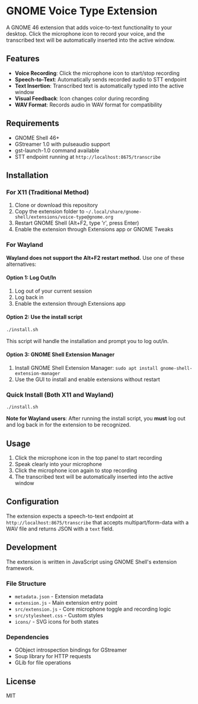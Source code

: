 # GNOME Voice Type Extension

A GNOME 46 extension that adds voice-to-text functionality to your desktop. Click the microphone icon to record your voice, and the transcribed text will be automatically inserted into the active window.

## Features

- **Voice Recording**: Click the microphone icon to start/stop recording
- **Speech-to-Text**: Automatically sends recorded audio to STT endpoint
- **Text Insertion**: Transcribed text is automatically typed into the active window
- **Visual Feedback**: Icon changes color during recording
- **WAV Format**: Records audio in WAV format for compatibility

## Requirements

- GNOME Shell 46+
- GStreamer 1.0 with pulseaudio support
- gst-launch-1.0 command available
- STT endpoint running at `http://localhost:8675/transcribe`

## Installation

### For X11 (Traditional Method)

1. Clone or download this repository
2. Copy the extension folder to `~/.local/share/gnome-shell/extensions/voice-type@gnome.org`
3. Restart GNOME Shell (Alt+F2, type 'r', press Enter)
4. Enable the extension through Extensions app or GNOME Tweaks

### For Wayland

**Wayland does not support the Alt+F2 restart method.** Use one of these alternatives:

#### Option 1: Log Out/In
1. Log out of your current session
2. Log back in
3. Enable the extension through Extensions app

#### Option 2: Use the install script
```bash
./install.sh
```
This script will handle the installation and prompt you to log out/in.

#### Option 3: GNOME Shell Extension Manager
1. Install GNOME Shell Extension Manager: `sudo apt install gnome-shell-extension-manager`
2. Use the GUI to install and enable extensions without restart

### Quick Install (Both X11 and Wayland)
```bash
./install.sh
```

**Note for Wayland users**: After running the install script, you **must** log out and log back in for the extension to be recognized.

## Usage

1. Click the microphone icon in the top panel to start recording
2. Speak clearly into your microphone
3. Click the microphone icon again to stop recording
4. The transcribed text will be automatically inserted into the active window

## Configuration

The extension expects a speech-to-text endpoint at `http://localhost:8675/transcribe` that accepts multipart/form-data with a WAV file and returns JSON with a `text` field.

## Development

The extension is written in JavaScript using GNOME Shell's extension framework.

### File Structure
- `metadata.json` - Extension metadata
- `extension.js` - Main extension entry point
- `src/extension.js` - Core microphone toggle and recording logic
- `src/stylesheet.css` - Custom styles
- `icons/` - SVG icons for both states

### Dependencies
- GObject introspection bindings for GStreamer
- Soup library for HTTP requests
- GLib for file operations

## License

MIT